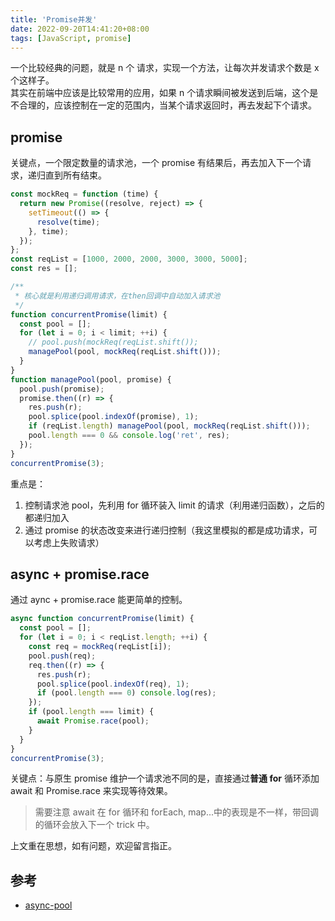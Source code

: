 ```yaml
---
title: 'Promise并发'
date: 2022-09-20T14:41:20+08:00
tags: [JavaScript, promise]
---
```


一个比较经典的问题，就是 n 个 请求，实现一个方法，让每次并发请求个数是 x 个这样子。  
其实在前端中应该是比较常用的应用，如果 n 个请求瞬间被发送到后端，这个是不合理的，应该控制在一定的范围内，当某个请求返回时，再去发起下个请求。

## promise

关键点，一个限定数量的请求池，一个 promise 有结果后，再去加入下一个请求，递归直到所有结束。

```js
const mockReq = function (time) {
  return new Promise((resolve, reject) => {
    setTimeout(() => {
      resolve(time);
    }, time);
  });
};
const reqList = [1000, 2000, 2000, 3000, 3000, 5000];
const res = [];

/**
 * 核心就是利用递归调用请求，在then回调中自动加入请求池
 */
function concurrentPromise(limit) {
  const pool = [];
  for (let i = 0; i < limit; ++i) {
    // pool.push(mockReq(reqList.shift());
    managePool(pool, mockReq(reqList.shift()));
  }
}
function managePool(pool, promise) {
  pool.push(promise);
  promise.then((r) => {
    res.push(r);
    pool.splice(pool.indexOf(promise), 1);
    if (reqList.length) managePool(pool, mockReq(reqList.shift()));
    pool.length === 0 && console.log('ret', res);
  });
}
concurrentPromise(3);
```

重点是：

1. 控制请求池 pool，先利用 for 循环装入 limit 的请求（利用递归函数），之后的都递归加入
2. 通过 promise 的状态改变来进行递归控制（我这里模拟的都是成功请求，可以考虑上失败请求）

## async + promise.race

通过 aync + promise.race 能更简单的控制。

```js
async function concurrentPromise(limit) {
  const pool = [];
  for (let i = 0; i < reqList.length; ++i) {
    const req = mockReq(reqList[i]);
    pool.push(req);
    req.then((r) => {
      res.push(r);
      pool.splice(pool.indexOf(req), 1);
      if (pool.length === 0) console.log(res);
    });
    if (pool.length === limit) {
      await Promise.race(pool);
    }
  }
}
concurrentPromise(3);
```

关键点：与原生 promise 维护一个请求池不同的是，直接通过**普通 for** 循环添加 await 和 Promise.race 来实现等待效果。

> 需要注意 await 在 for 循环和 forEach, map...中的表现是不一样，带回调的循环会放入下一个 trick 中。

上文重在思想，如有问题，欢迎留言指正。

## 参考

- [async-pool](https://github.com/rxaviers/async-pool/blob/master/lib/es9.js)
